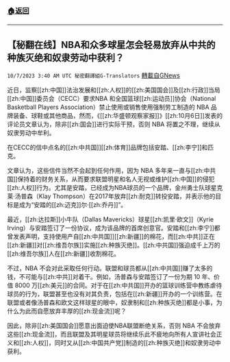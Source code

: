 ###  [:house:返回](README.md)
---


## 【秘翻在线】NBA和众多球星怎会轻易放弃从中共的种族灭绝和奴隶劳动中获利？
`10/7/2023 3:40 AM UTC 秘密翻譯組G-Translators` [轉載自GNews](https://gnews.org/articles/1796997)

近日，监察[[zh:中国]]法治发展和[[zh:人权]]的[[zh:美国国会]]及[[zh:行政]]当局[[zh:中国]]委员会（CECC）要求NBA 和全国篮球[[zh:运动员]]协会（National Basketball Players Association）禁止使用或销售使用强制劳工制造的 NBA 品牌装备、球鞋或其他商品，然而，《[[zh:华盛顿观察家报]]》[[zh:10月6日]]发表的评论员文章认为，除非[[zh:国会]]进行实际干预，否则 NBA 将置之不理，继续从奴隶劳动中牟利。

在CECC的信中点名的[[zh:中共国]][[zh:体育]]品牌包括安踏、[[zh:李宁]]和匹克。

文章认为，这些信件当然不会起到任何作用，因为 NBA 多年来一直与[[zh:中共国]]保持着的财务关系，从而要求联盟明星和名人无视或维护[[zh:中国]]的侵犯[[zh:人权]]行为。尤其是安踏，已经成为NBA球员的一个品牌，金州勇士队球星克莱·汤普森（Klay Thompson）在2017年放弃[[zh:耐克]]转投安踏，并表示他的目标是成为“安踏的[[zh:迈克]]尔·[[zh:乔丹]]”。

最近，[[zh:达拉斯]]小牛队（Dallas Mavericks）球星[[zh:凯里·欧文]]（Kyrie Irving）与安踏签订了一份协议，成为该品牌的首席创意官。安踏和[[zh:李宁]]都曾发表声明，支持使用产自[[zh:中共国]][[zh:新疆]]的棉花，而[[zh:中共]]正在[[zh:新疆]]对[[zh:维吾尔族]]实施[[zh:种族灭绝]]。[[zh:中共国]]强迫成千上万的[[zh:维吾尔族]]人在[[zh:新疆]]收割棉花。

不过，NBA 不会对此采取任何行动。联盟和球员都从[[zh:中共国]]赚了太多的钱，不可能与[[zh:中共]]对着干。例如，汤普森与安踏签订了一份为期 10 年、价值 8000 万[[zh:美元]]的合同。对于在[[zh:中共国]]开办的篮球训练营中教练虐待球员的行为，联盟甚至也没有对其负责，包括在[[zh:新疆]]开办的一个训练营。在联盟或者像汤普森和欧文这样球星的眼中，奴隶制和[[zh:种族灭绝]]都是小事，为什么为此而自愿放弃丰厚的[[zh:现金流]]呢？

因此，除非[[zh:美国国会]]愿意出面迫使NBA联盟断绝关系，否则 NBA 不会放弃这些[[zh:现金流]]，而且联盟及其明星球员将继续乐此不疲地向所有人宣讲社会正义和[[zh:人权]]，同时又从[[zh:中国共产党]]制造的[[zh:种族灭绝]]和奴隶劳动中获利。
